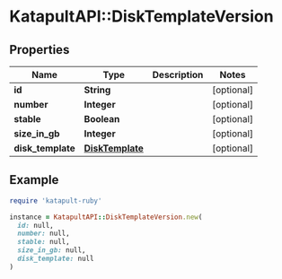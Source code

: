 # KatapultAPI::DiskTemplateVersion

## Properties

| Name | Type | Description | Notes |
| ---- | ---- | ----------- | ----- |
| **id** | **String** |  | [optional] |
| **number** | **Integer** |  | [optional] |
| **stable** | **Boolean** |  | [optional] |
| **size_in_gb** | **Integer** |  | [optional] |
| **disk_template** | [**DiskTemplate**](DiskTemplate.md) |  | [optional] |

## Example

```ruby
require 'katapult-ruby'

instance = KatapultAPI::DiskTemplateVersion.new(
  id: null,
  number: null,
  stable: null,
  size_in_gb: null,
  disk_template: null
)
```

